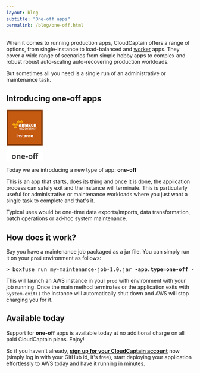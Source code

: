 ```yaml
---
layout: blog
subtitle: "One-off apps"
permalink: /blog/one-off.html
---
```

When it comes to running production apps, CloudCaptain offers a range of options, from single-instance to load-balanced and
[worker](/blog/worker) apps. They cover a wide range of scenarios from simple hobby apps to complex and robust
robust auto-scaling auto-recovering production workloads.

But sometimes all you need is a single run of an administrative or maintenance task.

## Introducing one-off apps

![one-off app](/assets/posts/one-off/one-off.png)

Today we are introducing a new type of app: **one-off**

This is an app that starts, does its thing and once it is done, the application process can safely exit and the instance
will terminate. This is particularly useful for administrative or maintenance workloads where you just want a single
task to complete and that's it.

Typical uses would be one-time data exports/imports, data transformation, batch operations or ad-hoc system maintenance.

## How does it work?

Say you have a maintenance job packaged as a jar file. You can simply run it on your `prod` environment as follows:

<pre class="console"><span>&gt;</span> boxfuse run my-maintenance-job-1.0.jar <strong>-app.type=one-off</strong> -env=prod</pre>

This will launch an AWS instance in your `prod` with environment with your job running. Once the main method terminates
or the application exits with `System.exit()` the instance will automatically shut down and AWS will stop charging you
for it. 

## Available today

Support for **one-off** apps is available today at no additional charge on all paid CloudCaptain plans. Enjoy!

So if you haven't already,
[**sign up for your CloudCaptain account**](https://console.boxfuse.com) now (simply log in with your GitHub id, it's free),
start deploying your application effortlessly to AWS today and have it running in minutes.